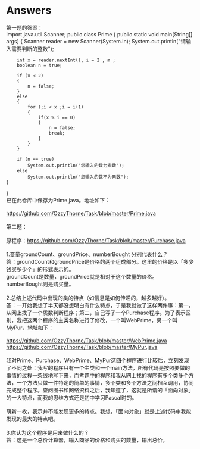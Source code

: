 # Answers
第一题的答案：</br>
<source lang="java">
import java.util.Scanner; 
public class Prime
{
	public static void main(String[] args)
	{
		Scanner reader = new Scanner(System.in);
		System.out.println("请输入需要判断的整数");
		
		int x = reader.nextInt(), i = 2 , m ;
		boolean n = true;
		
		if (x < 2)
		{
			n = false;
		}
		else
		{
			for (;i < x ;i = i+1)
			{
				if(x % i == 0)
				{
					n = false;
					break;
				}
			}
		}
		
		if (n == true)
			System.out.println("您输入的数为素数");
		else
			System.out.println("您输入的数不为素数");
	}
}
</source>
</br>
已在此仓库中保存为Prime.java。地址如下：</br>
</br>
https://github.com/OzzyThorne/Task/blob/master/Prime.java  </br>
</br>
第二题：</br>
</br>
原程序：https://github.com/OzzyThorne/Task/blob/master/Purchase.java  </br>
</br>
1.变量groundCount、groundPrice、numberBought 分别代表什么？</br>
	答：groundCount和groundPrice是价格的两个组成部分。这里的价格是以「多少钱买多少个」的形式表示的。</br>
		groundCount是数量，groundPrice就是相对于这个数量的价格。</br>
		numberBought则是购买量。</br>
		</br>
2.总结上述代码中出现的类的特点（如信息是如何传递的，越多越好）。</br>
	答：一开始我想了半天都没想明白有什么特点，于是我就做了这样两件事：第一，从网上找了一个质数判断程序；第二，自己写了一个Purchase程序。为了表示区别，我把这两个程序的主类名称进行了修改，一个叫WebPrime，另一个叫MyPur，地址如下：</br>
	</br>
	https://github.com/OzzyThorne/Task/blob/master/WebPrime.java </br>
	https://github.com/OzzyThorne/Task/blob/master/MyPur.java </br>
	</br>
	我对Prime、Purchase、WebPrime、MyPur这四个程序进行比较后，立刻发现了不同之处：我写的程序只有一个主类和一个main方法，所有代码是按照要做的事情的过程一条线地写下来，而考题中的程序和我从网上找的程序有多个类多个方法，一个方法只做一件特定的简单的事情，多个类和多个方法之间相互调用，协同完成整个程序。查阅图书和网络资料之后，我知道了，这就是所谓的「面向对象」的一大特点，而我的思维方式还是初中学习Pascal时的。</br>
	</br>
	萌新一枚，表示并不能发现更多的特点。我想，「面向对象」就是上述代码中我能发现的最大的特点吧。</br>
		</br>
3.你认为这个程序是用来做什么的？</br>
	答：这是一个总价计算器，输入商品的价格和购买的数量，输出总价。</br>
	</br>
